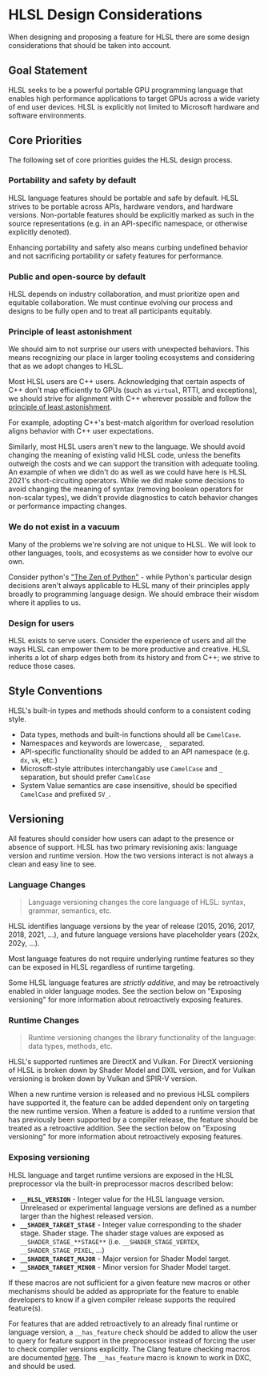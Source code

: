 # HLSL Design Considerations

When designing and proposing a feature for HLSL there are some design
considerations that should be taken into account.

## Goal Statement

HLSL seeks to be a powerful portable GPU programming language that enables high
performance applications to target GPUs across a wide variety of end user
devices. HLSL is explicitly not limited to Microsoft hardware and software
environments.

## Core Priorities

The following set of core priorities guides the HLSL design process.

### Portability and safety by default

HLSL language features should be portable and safe by default. HLSL strives to
be portable across APIs, hardware vendors, and hardware versions. Non-portable
features should be explicitly marked as such in the source representations (e.g.
in an API-specific namespace, or otherwise explicitly denoted).

Enhancing portability and safety also means curbing undefined behavior and not
sacrificing portability or safety features for performance.

### Public and open-source by default

HLSL depends on industry collaboration, and must prioritize open and equitable
collaboration. We must continue evolving our process and designs to be fully
open and to treat all participants equitably.

### Principle of least astonishment

We should aim to not surprise our users with unexpected behaviors. This means
recognizing our place in larger tooling ecosystems and considering that as we
adopt changes to HLSL.

Most HLSL users are C++ users. Acknowledging that certain aspects of C++ don't
map efficiently to GPUs (such as `virtual`, RTTI, and exceptions), we should
strive for alignment with C++ wherever possible and follow the [principle of
least astonishment](https://en.wikipedia.org/wiki/Principle_of_least_astonishment).

For example, adopting C++'s best-match algorithm for overload resolution aligns
behavior with C++ user expectations.

Similarly, most HLSL users aren't new to the language. We should avoid changing
the meaning of existing valid HLSL code, unless the benefits outweigh the costs
and we can support the transition with adequate tooling. An example of when we
didn't do as well as we could have here is HLSL 2021's short-circuiting
operators. While we did make some decisions to avoid changing the meaning of
syntax (removing boolean operators for non-scalar types), we didn't provide
diagnostics to catch behavior changes or performance impacting changes.

### We do not exist in a vacuum

Many of the problems we're solving are not unique to HLSL. We will look
to other languages, tools, and ecosystems as we consider how to evolve our own.

Consider python's ["The Zen of Python"](https://peps.python.org/pep-0020/) -
while Python's particular design decisions aren't always applicable to HLSL
many of their principles apply broadly to programming language design. We
should embrace their wisdom where it applies to us.

### Design for users

HLSL exists to serve users. Consider the experience of users and all the ways
HLSL can empower them to be more productive and creative. HLSL inherits a lot of
sharp edges both from its history and from C++; we strive to reduce those cases.

## Style Conventions

HLSL's built-in types and methods should conform to a consistent coding style.

* Data types, methods and built-in functions should all be `CamelCase`.
* Namespaces and keywords are lowercase, `_` separated.
* API-specific functionality should be added to an API namespace (e.g. `dx`,
  `vk`, etc.)
* Microsoft-style attributes interchangably use `CamelCase` and `_` separation,
  but should prefer `CamelCase`
* System Value semantics are case insensitive, should be specified `CamelCase`
  and prefixed `SV_`.

## Versioning

All features should consider how users can adapt to the presence or absence of
support. HLSL has two primary revisioning axis: language version and runtime
version. How the two versions interact is not always a clean and easy line to
see.

### Language Changes

> Language versioning changes the core language of HLSL: syntax, grammar,
> semantics, etc.

HLSL identifies language versions by the year of release (2015, 2016, 2017,
2018, 2021, ...), and future language versions have placeholder years (202x,
202y, ...).

Most language features do not require underlying runtime features so they can be
exposed in HLSL regardless of runtime targeting.

Some HLSL language features are _strictly additive_, and may be retroactively
enabled in older language modes. See the section below on "Exposing versioning"
for more information about retroactively exposing features.

### Runtime Changes

> Runtime versioning changes the library functionality of the language: data
> types, methods, etc.

HLSL's supported runtimes are DirectX and Vulkan. For DirectX versioning of HLSL
is broken down by Shader Model and DXIL version, and for Vulkan versioning is
broken down by Vulkan and SPIR-V version.

When a new runtime version is released and no previous HLSL compilers have
supported it, the feature can be added dependent only on targeting the new
runtime version. When a feature is added to a runtime version that has
previously been supported by a compiler release, the feature should be treated
as a retroactive addition. See the section below on "Exposing versioning" for
more information about retroactively exposing features.

### Exposing versioning

HLSL language and target runtime versions are exposed in the HLSL preprocessor
via the built-in preprocessor macros described below:

* **`__HLSL_VERSION`** - Integer value for the HLSL language version. Unreleased
  or experimental language versions are defined as a number larger than the
  highest released version.
* **`__SHADER_TARGET_STAGE`** - Integer value corresponding to the shader stage.
  Shader stage. The shader stage values are exposed as
  `__SHADER_STAGE_**STAGE**` (i.e. `__SHADER_STAGE_VERTEX`,
  `__SHADER_STAGE_PIXEL`, ...)
* **`__SHADER_TARGET_MAJOR`** - Major version for Shader Model target.
* **`__SHADER_TARGET_MINOR`** - Minor version for Shader Model target.

If these macros are not sufficient for a given feature new macros or other
mechanisms should be added as appropriate for the feature to enable developers
to know if a given compiler release supports the required feature(s).

For features that are added retroactively to an already final runtime or
language version, a `__has_feature` check should be added to allow the user to
query for feature support in the preprocessor instead of forcing the user to
check compiler versions explicitly. The Clang feature checking macros are
documented
[here](https://clang.llvm.org/docs/LanguageExtensions.html#feature-checking-macros).
The `__has_feature` macro is known to work in DXC, and should be used.
